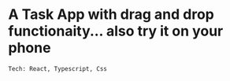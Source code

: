# A Task App with drag and drop functionaity... also try it on your phone

    Tech: React, Typescript, Css
